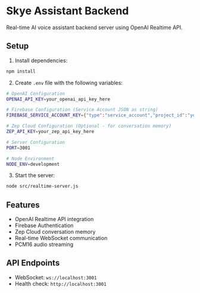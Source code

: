 # Skye Assistant Backend

Real-time AI voice assistant backend server using OpenAI Realtime API.

## Setup

1. Install dependencies:
```bash
npm install
```

2. Create `.env` file with the following variables:

```bash
# OpenAI Configuration
OPENAI_API_KEY=your_openai_api_key_here

# Firebase Configuration (Service Account JSON as string)
FIREBASE_SERVICE_ACCOUNT_KEY={"type":"service_account","project_id":"your-project-id",...}

# Zep Cloud Configuration (Optional - for conversation memory)
ZEP_API_KEY=your_zep_api_key_here

# Server Configuration
PORT=3001

# Node Environment
NODE_ENV=development
```

3. Start the server:
```bash
node src/realtime-server.js
```

## Features

- OpenAI Realtime API integration
- Firebase Authentication
- Zep Cloud conversation memory
- Real-time WebSocket communication
- PCM16 audio streaming

## API Endpoints

- WebSocket: `ws://localhost:3001`
- Health check: `http://localhost:3001` 